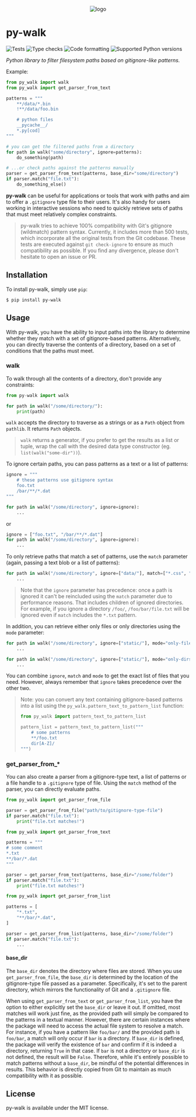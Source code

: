 <p align="center">
    <img src="https://raw.githubusercontent.com/pacha/py-walk/main/docs/logo-header.png" alt="logo">
</p>

py-walk
=======

![Tests](https://github.com/pacha/py-walk/actions/workflows/tests.yaml/badge.svg)
![Type checks](https://github.com/pacha/py-walk/actions/workflows/type-checks.yaml/badge.svg)
![Code formatting](https://github.com/pacha/py-walk/actions/workflows/code-formatting.yaml/badge.svg)
![Supported Python versions](https://img.shields.io/pypi/pyversions/py-walk.svg)

_Python library to filter filesystem paths based on gitignore-like patterns._

Example:
```python
from py_walk import walk
from py_walk import get_parser_from_text

patterns = """
    **/data/*.bin
    !**/data/foo.bin

    # python files
    __pycache__/
    *.py[cod]
"""

# you can get the filtered paths from a directory
for path in walk("some/directory", ignore=patterns):
    do_something(path)

# ...or check paths against the patterns manually
parser = get_parser_from_text(patterns, base_dir="some/directory")
if parser.match("file.txt"):
    do_something_else()
```

**py-walk** can be useful for applications or tools that work with paths and aim to
offer a `.gitignore` type file to their users. It's also handy for users working
in interactive sessions who need to quickly retrieve sets of paths that must
meet relatively complex constraints.

> py-walk tries to achieve 100% compatibility with Git's gitignore (wildmatch)
> pattern syntax. Currently, it includes more than 500 tests, which incorporate
> all the original tests from the Git codebase. These tests are executed against
> `git check-ignore` to ensure as much compatibility as possible. If you find
> any divergence, please don't hesitate to open an issue or PR.

## Installation

To install py-walk, simply use `pip`:
```shell
$ pip install py-walk
```

## Usage

With py-walk, you have the ability to input paths into the library to determine
whether they match with a set of gitignore-based patterns. Alternatively, you
can directly traverse the contents of a directory, based on a set of conditions
that the paths must meet.

### walk

To walk through all the contents of a directory, don't provide any constraints:
```python
from py-walk import walk

for path in walk("/some/directory/"):
    print(path)
```
`walk` accepts the directory to traverse as a strings or as a `Path` object from
`pathlib`. It returns `Path` objects.

> `walk` returns a generator, if you prefer to get the results as a list or
> tuple, wrap the call with the desired data type constructor
> (eg. `list(walk("some-dir"))`).

To ignore certain paths, you can pass patterns as a text or a list of patterns:
```python
ignore = """
    # these patterns use gitignore syntax
    foo.txt
    /bar/**/*.dat
"""

for path in walk("/some/directory", ignore=ignore):
    ...
```
or
```python
ignore = ["foo.txt", "/bar/**/*.dat"]
for path in walk("/some/directory", ignore=ignore):
    ...
```

To only retrieve paths that match a set of patterns, use the `match` parameter
(again, passing a text blob or a list of patterns):
```python
for path in walk("/some/directory", ignore=["data/"], match=["*.css", "*.js"]):
    ...
```
> Note that the `ignore` parameter has precedence: once a path is ignored it
> can't be reincluded using the `match` parameter due to performance reasons.
> That includes children of ignored directories. For example, if you ignore
> a directory `/foo/`, `/foo/bar/file.txt` will be ignored even if `match`
> includes the `*.txt` pattern.

In addition, you can retrieve either only files or only directories using the
`mode` parameter:
```python
for path in walk("/some/directory", ignore=["static/"], mode="only-files"):
    ...
```
```python
for path in walk("/some/directory", ignore=["static/"], mode="only-dirs"):
    ...
```

You can combine `ignore`, `match` and `mode` to get the exact list of files
that you need. However, always remember that `ignore` takes precedence over the
other two.

> Note: you can convert any text containing gitignore-based patterns into a list using
> the `py_walk.pattern_text_to_pattern_list` function:
> ```python
> from py_walk import pattern_text_to_pattern_list
>
> pattern_list = pattern_text_to_pattern_list("""
>     # some patterns
>     **/foo.txt
>     dir[A-Z]/
> """)

### get_parser_from_*

You can also create a parser from a gitignore-type text, a list of patterns or
a file handle to a `.gitignore` type of file. Using the `match` method of the
parser, you can directly evaluate paths.

```python
from py_walk import get_parser_from_file

parser = get_parser_from_file("path/to/gitignore-type-file")
if parser.match("file.txt"):
    print("file.txt matches!")
```

```python
from py_walk import get_parser_from_text

patterns = """
# some comment
*.txt
**/bar/*.dat
"""

parser = get_parser_from_text(patterns, base_dir="/some/folder")
if parser.match("file.txt"):
    print("file.txt matches!")
```

```python
from py_walk import get_parser_from_list

patterns = [
    "*.txt",
    "**/bar/*.dat",
]

parser = get_parser_from_list(patterns, base_dir="/some/folder")
if parser.match("file.txt"):
    ...
```

#### base_dir

The `base_dir` denotes the directory where files are stored. When you use
`get_parser_from_file`, the `base_dir` is determined by the location of the
gitignore-type file passed as a parameter. Specifically, it's set to the parent
directory, which mirrors the functionality of Git and a `.gitignore` file.

When using `get_parser_from_text` or `get_parser_from_list`, you have the
option to either explicitly set the `base_dir` or leave it out. If omitted,
most matches will work just fine, as the provided path will simply be compared
to the patterns in a textual manner. However, there are certain instances where
the package will need to access the actual file system to resolve a match. For
instance, if you have a pattern like `foo/bar/` and the provided path is
`foo/bar`, a match will only occur if `bar` is a directory. If `base_dir` is
defined, the package will verify the existence of `bar` and confirm if it is
indeed a directory, returning `True` in that case. If `bar` is not a directory
or `base_dir` is not defined, the result will be `False`. Therefore, while it's
entirely possible to match patterns without a `base_dir`, be mindful of the
potential differences in results. This behavior is directly copied from Git to
maintain as much compatibility with it as possible.

## License

py-walk is available under the MIT license.
